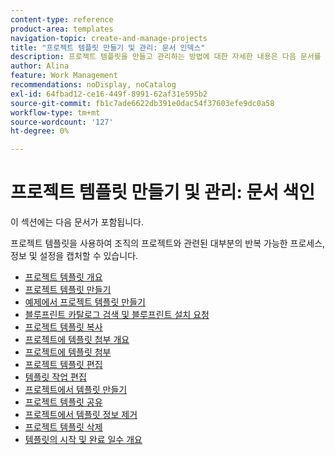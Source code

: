 ```yaml
---
content-type: reference
product-area: templates
navigation-topic: create-and-manage-projects
title: "프로젝트 템플릿 만들기 및 관리: 문서 인덱스"
description: 프로젝트 템플릿을 만들고 관리하는 방법에 대한 자세한 내용은 다음 문서를 참조하십시오.
author: Alina
feature: Work Management
recommendations: noDisplay, noCatalog
exl-id: 64fbad12-ce16-449f-8991-62af31e595b2
source-git-commit: fb1c7ade6622db391e0dac54f37603efe9dc0a58
workflow-type: tm+mt
source-wordcount: '127'
ht-degree: 0%

---
```


# 프로젝트 템플릿 만들기 및 관리: 문서 색인

이 섹션에는 다음 문서가 포함됩니다.

프로젝트 템플릿을 사용하여 조직의 프로젝트와 관련된 대부분의 반복 가능한 프로세스, 정보 및 설정을 캡처할 수 있습니다.

* [프로젝트 템플릿 개요](../../../manage-work/projects/create-and-manage-templates/project-template-overview.md)
* [프로젝트 템플릿 만들기](../../../manage-work/projects/create-and-manage-templates/create-template.md)
* [예제에서 프로젝트 템플릿 만들기](../../../manage-work/projects/create-and-manage-templates/create-templates-from-examples.md)
* [블루프린트 카탈로그 검색 및 블루프린트 설치 요청](../../../administration-and-setup/blueprints/browse-catalog.md)
* [프로젝트 템플릿 복사](../../../manage-work/projects/create-and-manage-templates/copy-template.md)
* [프로젝트에 템플릿 첨부 개요](../../../manage-work/projects/create-and-manage-templates/attach-template-to-project-overview.md)
* [프로젝트에 템플릿 첨부](../../../manage-work/projects/create-and-manage-templates/attach-template-to-project.md)
* [프로젝트 템플릿 편집](../../../manage-work/projects/create-and-manage-templates/edit-templates.md)
* [템플릿 작업 편집](../../../manage-work/projects/create-and-manage-templates/edit-template-task.md)
* [프로젝트에서 템플릿 만들기](../../../manage-work/projects/create-and-manage-templates/create-template-from-project.md)
* [프로젝트 템플릿 공유](../../../manage-work/projects/create-and-manage-templates/share-project-template.md)
* [프로젝트에서 템플릿 정보 제거](../../../manage-work/projects/create-and-manage-templates/remove-template-from-project.md)
* [프로젝트 템플릿 삭제](../../../manage-work/projects/create-and-manage-templates/delete-templates.md)
* [템플릿의 시작 및 완료 일수 개요](../../../manage-work/projects/create-and-manage-templates/overview-of-start-completion-day-on-template.md)
